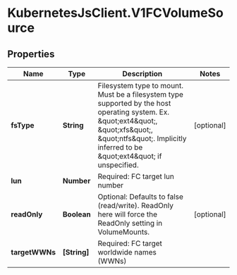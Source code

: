 # KubernetesJsClient.V1FCVolumeSource

## Properties
Name | Type | Description | Notes
------------ | ------------- | ------------- | -------------
**fsType** | **String** | Filesystem type to mount. Must be a filesystem type supported by the host operating system. Ex. \&quot;ext4\&quot;, \&quot;xfs\&quot;, \&quot;ntfs\&quot;. Implicitly inferred to be \&quot;ext4\&quot; if unspecified. | [optional] 
**lun** | **Number** | Required: FC target lun number | 
**readOnly** | **Boolean** | Optional: Defaults to false (read/write). ReadOnly here will force the ReadOnly setting in VolumeMounts. | [optional] 
**targetWWNs** | **[String]** | Required: FC target worldwide names (WWNs) | 


